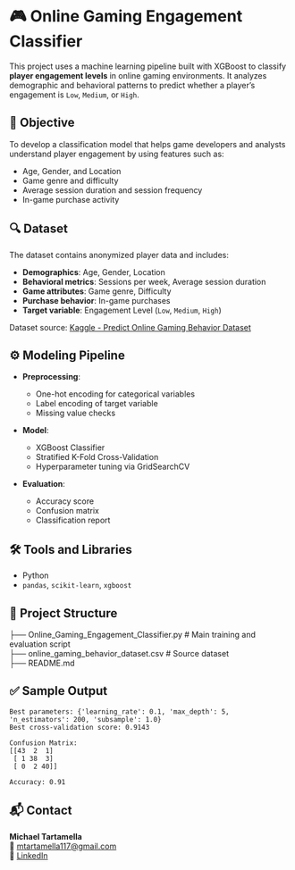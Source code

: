 # 🎮 Online Gaming Engagement Classifier

This project uses a machine learning pipeline built with XGBoost to classify **player engagement levels** in online gaming environments. It analyzes demographic and behavioral patterns to predict whether a player’s engagement is `Low`, `Medium`, or `High`.

## 🧠 Objective

To develop a classification model that helps game developers and analysts understand player engagement by using features such as:

- Age, Gender, and Location  
- Game genre and difficulty  
- Average session duration and session frequency  
- In-game purchase activity  

## 🔍 Dataset

The dataset contains anonymized player data and includes:

- **Demographics**: Age, Gender, Location  
- **Behavioral metrics**: Sessions per week, Average session duration  
- **Game attributes**: Game genre, Difficulty  
- **Purchase behavior**: In-game purchases  
- **Target variable**: Engagement Level (`Low`, `Medium`, `High`)

Dataset source: [Kaggle - Predict Online Gaming Behavior Dataset](https://www.kaggle.com/datasets/rabieelkharoua/predict-online-gaming-behavior-dataset)

## ⚙️ Modeling Pipeline

- **Preprocessing**:  
  - One-hot encoding for categorical variables  
  - Label encoding of target variable  
  - Missing value checks

- **Model**:  
  - XGBoost Classifier  
  - Stratified K-Fold Cross-Validation  
  - Hyperparameter tuning via GridSearchCV  

- **Evaluation**:  
  - Accuracy score  
  - Confusion matrix  
  - Classification report  

## 🛠 Tools and Libraries

- Python  
- `pandas`, `scikit-learn`, `xgboost`  

## 📁 Project Structure


├── Online_Gaming_Engagement_Classifier.py    # Main training and evaluation script\
├── online_gaming_behavior_dataset.csv        # Source dataset\
├── README.md


## ✅ Sample Output

```
Best parameters: {'learning_rate': 0.1, 'max_depth': 5, 'n_estimators': 200, 'subsample': 1.0}
Best cross-validation score: 0.9143

Confusion Matrix:
[[43  2  1]
 [ 1 38  3]
 [ 0  2 40]]

Accuracy: 0.91
```

## 📬 Contact

**Michael Tartamella**  
📧 mtartamella117@gmail.com  
🔗 [LinkedIn](https://www.linkedin.com/in/michael-tartamella/)
